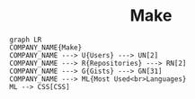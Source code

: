 <h1 align="center">Make</h1>

```mermaid
graph LR
COMPANY_NAME{Make}
COMPANY_NAME ---> U{Users} ---> UN[2]
COMPANY_NAME ---> R{Repositories} ---> RN[2]
COMPANY_NAME ---> G{Gists} ---> GN[31]
COMPANY_NAME ---> ML{Most Used<br>Languages}
ML --> CSS[CSS]
```
